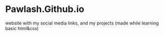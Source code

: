 # Pawlash.Github.io

website with my social media links, and my projects (made while learning basic html&css)

